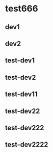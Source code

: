 # test666
## dev1
## dev2
## test-dev1
## test-dev2
## test-dev11
## test-dev22
## test-dev222
## test-dev2222
